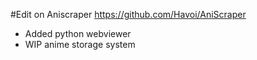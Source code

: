 #Edit on Aniscraper
https://github.com/Havoi/AniScraper

- Added python webviewer
- WIP anime storage system
